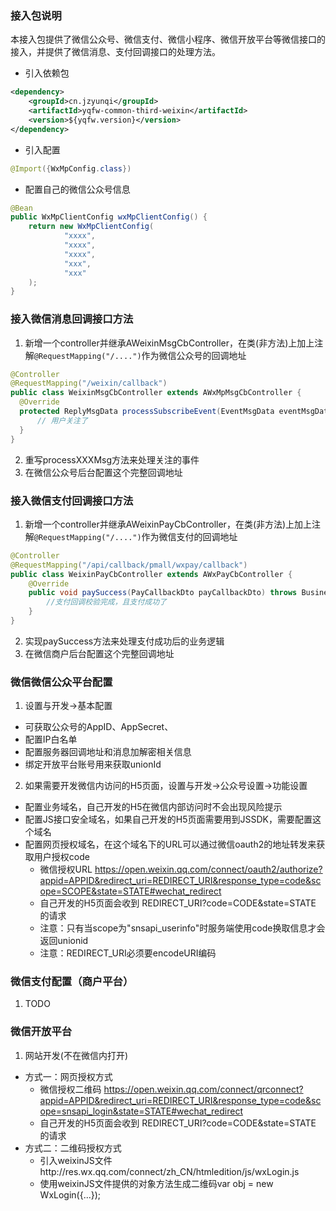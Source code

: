 ### 接入包说明
本接入包提供了微信公众号、微信支付、微信小程序、微信开放平台等微信接口的接入，并提供了微信消息、支付回调接口的处理方法。

* 引入依赖包
```xml
<dependency>
    <groupId>cn.jzyunqi</groupId>
    <artifactId>yqfw-common-third-weixin</artifactId>
    <version>${yqfw.version}</version>
</dependency>
```
* 引入配置
```java
@Import({WxMpConfig.class})
```
* 配置自己的微信公众号信息
```java
@Bean
public WxMpClientConfig wxMpClientConfig() {
    return new WxMpClientConfig(
            "xxxx",
            "xxxx",
            "xxxx",
            "xxx",
            "xxx"
    );
}
```


### 接入微信消息回调接口方法
1. 新增一个controller并继承AWeixinMsgCbController，在类(非方法)上加上注解`@RequestMapping("/....")`作为微信公众号的回调地址
```java
@Controller
@RequestMapping("/weixin/callback")
public class WeixinMsgCbController extends AWxMpMsgCbController {
  @Override
  protected ReplyMsgData processSubscribeEvent(EventMsgData eventMsgData) throws BusinessException {
      // 用户关注了
  }
}
```
2. 重写processXXXMsg方法来处理关注的事件
3. 在微信公众号后台配置这个完整回调地址

### 接入微信支付回调接口方法
1. 新增一个controller并继承AWeixinPayCbController，在类(非方法)上加上注解`@RequestMapping("/....")`作为微信支付的回调地址
```java
@Controller
@RequestMapping("/api/callback/pmall/wxpay/callback")
public class WeixinPayCbController extends AWxPayCbController {
    @Override
    public void paySuccess(PayCallbackDto payCallbackDto) throws BusinessException {
        //支付回调校验完成，且支付成功了
    }
}
```
2. 实现paySuccess方法来处理支付成功后的业务逻辑
3. 在微信商户后台配置这个完整回调地址

### 微信微信公众平台配置
1. 设置与开发->基本配置
- 可获取公众号的AppID、AppSecret、
- 配置IP白名单
- 配置服务器回调地址和消息加解密相关信息
- 绑定开放平台账号用来获取unionId
2. 如果需要开发微信内访问的H5页面，设置与开发->公众号设置->功能设置
- 配置业务域名，自己开发的H5在微信内部访问时不会出现风险提示
- 配置JS接口安全域名，如果自己开发的H5页面需要用到JSSDK，需要配置这个域名
- 配置网页授权域名，在这个域名下的URL可以通过微信oauth2的地址转发来获取用户授权code
    * 微信授权URL https://open.weixin.qq.com/connect/oauth2/authorize?appid=APPID&redirect_uri=REDIRECT_URI&response_type=code&scope=SCOPE&state=STATE#wechat_redirect
    * 自己开发的H5页面会收到 REDIRECT_URI?code=CODE&state=STATE 的请求
    * 注意：只有当scope为"snsapi_userinfo"时服务端使用code换取信息才会返回unionid
    * 注意：REDIRECT_URI必须要encodeURI编码

### 微信支付配置（商户平台）
1. TODO

### 微信开放平台
1. 网站开发(不在微信内打开)
- 方式一：网页授权方式
  * 微信授权二维码 https://open.weixin.qq.com/connect/qrconnect?appid=APPID&redirect_uri=REDIRECT_URI&response_type=code&scope=snsapi_login&state=STATE#wechat_redirect
  * 自己开发的H5页面会收到 REDIRECT_URI?code=CODE&state=STATE 的请求
- 方式二：二维码授权方式
  * 引入weixinJS文件http://res.wx.qq.com/connect/zh_CN/htmledition/js/wxLogin.js
  * 使用weixinJS文件提供的对象方法生成二维码var obj = new WxLogin({...});
